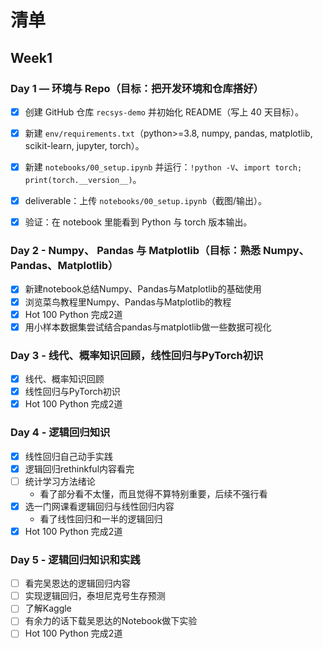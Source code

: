 # 清单

## Week1

### Day 1 — 环境与 Repo（目标：把开发环境和仓库搭好）

- [x] 创建 GitHub 仓库 `recsys-demo` 并初始化 README（写上 40 天目标）。  
- [x] 新建 `env/requirements.txt`（python>=3.8, numpy, pandas, matplotlib, scikit-learn, jupyter, torch）。  
- [x] 新建 `notebooks/00_setup.ipynb` 并运行：`!python -V`、`import torch; print(torch.__version__)`。  
- [x] deliverable：上传 `notebooks/00_setup.ipynb`（截图/输出）。  
- [x] 验证：在 notebook 里能看到 Python 与 torch 版本输出。


### Day 2 - Numpy、 Pandas 与 Matplotlib（目标：熟悉 Numpy、Pandas、Matplotlib）

- [x] 新建notebook总结Numpy、Pandas与Matplotlib的基础使用
- [x] 浏览菜鸟教程里Numpy、Pandas与Matplotlib的教程
- [x] Hot 100 Python 完成2道
- [x] 用小样本数据集尝试结合pandas与matplotlib做一些数据可视化

### Day 3 - 线代、概率知识回顾，线性回归与PyTorch初识

- [x] 线代、概率知识回顾
- [x] 线性回归与PyTorch初识
- [x] Hot 100 Python 完成2道

### Day 4 - 逻辑回归知识

- [x] 线性回归自己动手实践
- [x] 逻辑回归rethinkful内容看完
- [ ] 统计学习方法绪论
    - 看了部分看不太懂，而且觉得不算特别重要，后续不强行看
- [x] 选一门网课看逻辑回归与线性回归内容
    - 看了线性回归和一半的逻辑回归
- [x] Hot 100 Python 完成2道

### Day 5 - 逻辑回归知识和实践

- [ ] 看完吴恩达的逻辑回归内容
- [ ] 实现逻辑回归，泰坦尼克号生存预测
- [ ] 了解Kaggle
- [ ] 有余力的话下载吴恩达的Notebook做下实验
- [ ] Hot 100 Python 完成2道